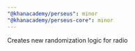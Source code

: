 ```yaml
---
"@khanacademy/perseus": minor
"@khanacademy/perseus-core": minor
---
```


Creates new randomization logic for radio
